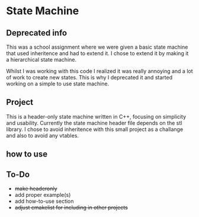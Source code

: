 # State Machine

## Deprecated info
This was a school assignment where we were given a basic state machine that used inheritence and had to extend it. I chose to extend it by making it a hierarchical state machine. 

Whilst I was working with this code I realized it was really annoying and a lot of work to create new states. This is why I deprecated it and started working on a simple to use state machine.

## Project
This is a header-only state machine written in C++, focusing on simplicity and usability. Currently the state machine header file depends on the stl library. I chose to avoid inheritence with this small project as a challange and also to avoid any vtables. 

## how to use

## To-Do
- ~~make headeronly~~
- add proper example(s)
- add how-to-use section
- ~~adjust cmakelist for including in other projects~~
